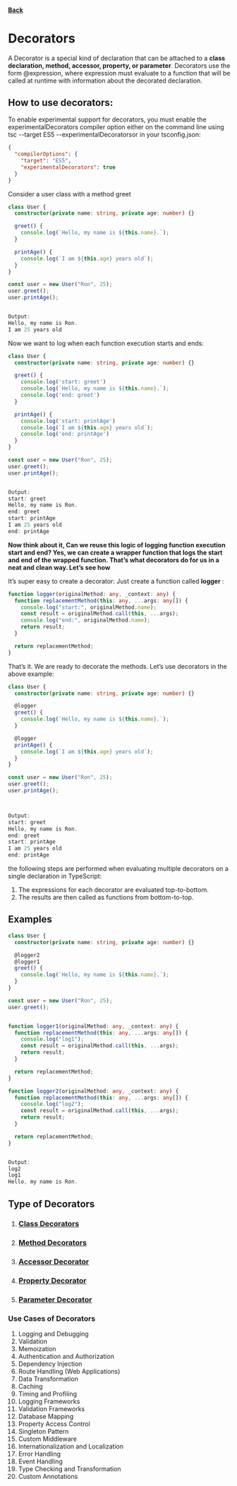 #### [Back](../README.md)

# Decorators
A Decorator is a special kind of declaration that can be attached to a **class declaration, method, accessor, property, or parameter**. Decorators use the form @expression, where expression must evaluate to a function that will be called at runtime with information about the decorated declaration.

## How to use decorators:
To enable experimental support for decorators, you must enable the experimentalDecorators compiler option either on the command line using tsc --target ES5 --experimentalDecoratorsor in your tsconfig.json:

```json
{
  "compilerOptions": {
    "target": "ES5",
    "experimentalDecorators": true
  }
}
```

Consider a user class with a method greet

```typescript
class User {
  constructor(private name: string, private age: number) {}

  greet() {
    console.log(`Hello, my name is ${this.name}.`);
  }

  printAge() {
    console.log(`I am ${this.age} years old`);
  }
}

const user = new User("Ron", 25);
user.greet();
user.printAge();


Output: 
Hello, my name is Ron.
I am 25 years old
```

Now we want to log when each function execution starts and ends:

```typescript
class User {
  constructor(private name: string, private age: number) {}

  greet() {
    console.log('start: greet')
    console.log(`Hello, my name is ${this.name}.`);
    console.log('end: greet')
  }

  printAge() {
    console.log('start: printAge')
    console.log(`I am ${this.age} years old`);
    console.log('end: printAge')
  }
}

const user = new User("Ron", 25);
user.greet();
user.printAge();


Output: 
start: greet
Hello, my name is Ron.
end: greet
start: printAge
I am 25 years old
end: printAge
```

**Now think about it, Can we reuse this logic of logging function execution start and end? Yes, we can create a wrapper function that logs the start and end of the wrapped function. That’s what decorators do for us in a neat and clean way. Let’s see how**

It’s super easy to create a decorator: Just create a function called **logger** :

```typescript
function logger(originalMethod: any, _context: any) {
  function replacementMethod(this: any, ...args: any[]) {
    console.log("start:", originalMethod.name);
    const result = originalMethod.call(this, ...args);
    console.log("end:", originalMethod.name);
    return result;
  }

  return replacementMethod;
}
```
That’s it. We are ready to decorate the methods. Let’s use decorators in the above example:
```typescript
class User {
  constructor(private name: string, private age: number) {}

  @logger
  greet() {
    console.log(`Hello, my name is ${this.name}.`);
  }

  @logger
  printAge() {
    console.log(`I am ${this.age} years old`);
  }
}

const user = new User("Ron", 25);
user.greet();
user.printAge();



Output: 
start: greet
Hello, my name is Ron.
end: greet
start: printAge
I am 25 years old
end: printAge
```

the following steps are performed when evaluating multiple decorators on a single declaration in TypeScript:

1. The expressions for each decorator are evaluated top-to-bottom.
2. The results are then called as functions from bottom-to-top.

## Examples
```typescript
class User {
  constructor(private name: string, private age: number) {}

  @logger2
  @logger1
  greet() {
    console.log(`Hello, my name is ${this.name}.`);
  }
}

const user = new User("Ron", 25);
user.greet();


function logger1(originalMethod: any, _context: any) {
  function replacementMethod(this: any, ...args: any[]) {
    console.log("log1");
    const result = originalMethod.call(this, ...args);
    return result;
  }

  return replacementMethod;
}

function logger2(originalMethod: any, _context: any) {
  function replacementMethod(this: any, ...args: any[]) {
    console.log("log2");
    const result = originalMethod.call(this, ...args);
    return result;
  }

  return replacementMethod;
}


Output: 
log2
log1
Hello, my name is Ron.
```

## Type of Decorators
1. ### [Class Decorators](./classDecorators.md)
2. ### [Method Decorators](./methodDecorators.md)
3. ### [Accessor Decorator](./accessorDecoratos.md)
4. ### [Property Decorator](./propertyDecorators.md)
5. ### [Parameter Decorator](./parameterDecoratos.md)

### Use Cases of Decorators
1. Logging and Debugging
2. Validation
3. Memoization
4. Authentication and Authorization
5. Dependency Injection
6. Route Handling (Web Applications)
7. Data Transformation
8. Caching
9. Timing and Profiling
10. Logging Frameworks
11. Validation Frameworks
12. Database Mapping
13. Property Access Control
14. Singleton Pattern
15. Custom Middleware
16. Internationalization and Localization
17. Error Handling
18. Event Handling
19. Type Checking and Transformation
20. Custom Annotations


